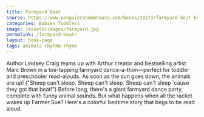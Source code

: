 ```yaml
---
title: Farmyard Beat
source: https://www.penguinrandomhouse.com/books/33173/farmyard-beat-by-lindsey-craig-illustrated-by-marc-brown/
categories: Babies Toddlers
image: /assets/images/farmyard.jpg
permalink: /farmyard-beat/
layout: book-page
tags: animals rhythm-rhyme
---
```

Author Lindsey Craig teams up with Arthur creator and bestselling artist Marc Brown in a toe-tapping farmyard dance-a-thon—perfect for toddler and preschooler read-alouds. As soon as the sun goes down, the animals are up! ("Sheep can't sleep. Sheep can't sleep. Sheep can't sleep 'cause they got that beat!") Before long, there's a giant farmyard dance party, complete with funny animal sounds. But what happens when all the racket wakes up Farmer Sue? Here's a colorful bedtime story that begs to be read aloud.
